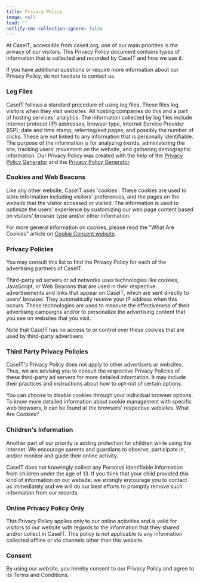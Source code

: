 ```yaml
---
title: Privacy Policy
image: null
lead: ""
netlify-cms-collection-ignore: false
---
```

At CaseIT, accessible from caseit.org, one of our main priorities is the privacy of our visitors. This Privacy Policy document contains types of information that is collected and recorded by CaseIT and how we use it.

If you have additional questions or require more information about our Privacy Policy, do not hesitate to contact us.

### Log Files

CaseIT follows a standard procedure of using log files. These files log visitors when they visit websites. All hosting companies do this and a part of hosting services' analytics. The information collected by log files include internet protocol (IP) addresses, browser type, Internet Service Provider (ISP), date and time stamp, referring/exit pages, and possibly the number of clicks. These are not linked to any information that is personally identifiable. The purpose of the information is for analyzing trends, administering the site, tracking users' movement on the website, and gathering demographic information. Our Privacy Policy was created with the help of the [Privacy Policy Generator](https://www.privacypolicyonline.com/privacy-policy-generator/) and the [Privacy Policy Generator](https://www.generateprivacypolicy.com).

### Cookies and Web Beacons

Like any other website, CaseIT uses 'cookies'. These cookies are used to store information including visitors' preferences, and the pages on the website that the visitor accessed or visited. The information is used to optimize the users' experience by customizing our web page content based on visitors' browser type and/or other information.

For more general information on cookies, please read the "What Are Cookies" article on [Cookie Consent website](https://www.cookieconsent.com/what-are-cookies/).

### Privacy Policies

You may consult this list to find the Privacy Policy for each of the advertising partners of CaseIT.

Third-party ad servers or ad networks uses technologies like cookies, JavaScript, or Web Beacons that are used in their respective advertisements and links that appear on CaseIT, which are sent directly to users' browser. They automatically receive your IP address when this occurs. These technologies are used to measure the effectiveness of their advertising campaigns and/or to personalize the advertising content that you see on websites that you visit.

Note that CaseIT has no access to or control over these cookies that are used by third-party advertisers.

### Third Party Privacy Policies

CaseIT's Privacy Policy does not apply to other advertisers or websites. Thus, we are advising you to consult the respective Privacy Policies of these third-party ad servers for more detailed information. It may include their practices and instructions about how to opt-out of certain options.

You can choose to disable cookies through your individual browser options. To know more detailed information about cookie management with specific web browsers, it can be found at the browsers' respective websites. What Are Cookies?

### Children's Information

Another part of our priority is adding protection for children while using the internet. We encourage parents and guardians to observe, participate in, and/or monitor and guide their online activity.

CaseIT does not knowingly collect any Personal Identifiable Information from children under the age of 13. If you think that your child provided this kind of information on our website, we strongly encourage you to contact us immediately and we will do our best efforts to promptly remove such information from our records.

### Online Privacy Policy Only

This Privacy Policy applies only to our online activities and is valid for visitors to our website with regards to the information that they shared and/or collect in CaseIT. This policy is not applicable to any information collected offline or via channels other than this website.

### Consent

By using our website, you hereby consent to our Privacy Policy and agree to its Terms and Conditions.